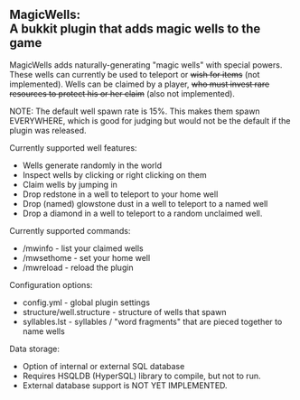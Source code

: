 MagicWells:    
A bukkit plugin that adds magic wells to the game
---
MagicWells adds naturally-generating "magic wells"
with special powers.  These wells can currently be used
to teleport or ~~wish for items~~ (not implemented).  Wells can be claimed by
a player, ~~who must invest rare resources to protect 
his or her claim~~ (also not implemented).

NOTE:  The default well spawn rate is 15%.  This makes
them spawn EVERYWHERE, which is good for judging but
would not be the default if the plugin was released.

Currently supported well features:
* Wells generate randomly in the world
* Inspect wells by clicking or right clicking on them
* Claim wells by jumping in
* Drop redstone in a well to teleport to your home well
* Drop (named) glowstone dust in a well to teleport to a named well
* Drop a diamond in a well to teleport to a random unclaimed well.

Currently supported commands:
* /mwinfo - list your claimed wells
* /mwsethome <name> - set your home well
* /mwreload - reload the plugin

Configuration options:
* config.yml - global plugin settings
* structure/well.structure - structure of wells that spawn
* syllables.lst - syllables / "word fragments" that are pieced together to name wells

Data storage:
* Option of internal or external SQL database
* Requires HSQLDB (HyperSQL) library to compile, but not to run.
* External database support is NOT YET IMPLEMENTED.
